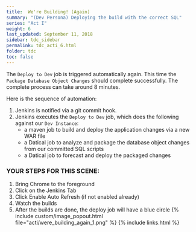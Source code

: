 ```yaml
---
title:  We're Building! (Again)
summary: "(Dev Persona) Deploying the build with the correct SQL"
series: "Act I"
weight: 6
last_updated: September 11, 2018
sidebar: tdc_sidebar
permalink: tdc_acti_6.html
folder: tdc
toc: false
---
```


The `Deploy to Dev` job is triggered automatically again. This time the `Package Database Object Changes` should complete successfully. The complete process can take around 8 minutes.

Here is the sequence of automation:

1. Jenkins is notified via a git commit hook.
2. Jenkins executes the `Deploy to Dev` job, which does the following against our `Dev Instance`:
   * a maven job to build and deploy the application changes via a new WAR file
   * a Datical job to analyze and package the database object changes from our committed SQL scripts
   * a Datical job to forecast and deploy the packaged changes

### YOUR STEPS FOR THIS SCENE:

1. Bring Chrome to the foreground
2. Click on the Jenkins Tab
3. Click Enable Auto Refresh (if not enabled already)
4. Watch the builds
5. After the builds are done, the deploy job will have a blue circle
   {% include custom/image_popout.html file="acti/were_building_again_1.png" %}
{% include links.html %}